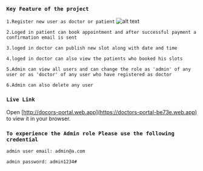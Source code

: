 ### `Key Feature of the project`
`1.Register new user as doctor or patient`
![alt text](https://i.ibb.co/kJhn229/4c443992f6106654fc270b3ca708d29e.png)

`2.Loged in patient can book appointment and after successful payment a confirmation email is sent`

`3.loged in doctor can publish new slot along with date and time`

`4.loged in doctor can also view the patients who booked his slots`

`5.Admin can view all users and can change the role as 'admin' of any user or as 'doctor' of any user who have registered as doctor`

`6.Admin can also delete any user`

### `Live Link`
Open [http://docors-portal.web.app](https://doctors-portal-be73e.web.app) to view it in your browser.
### `To experience the Admin role Please use the following credential`
`admin user email: admin@a.com`

`admin password: admin1234#`
